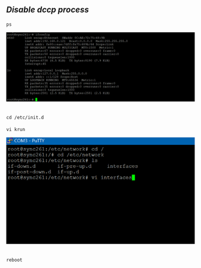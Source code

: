 ## _Disable dccp process_

```
ps

```
<img src="https://github.com/Godson-Thomas/Device_Configuration/blob/master/S1.PNG" width="700">  <br><br>

```
cd /etc/init.d

vi krun
```

<img src="https://github.com/Godson-Thomas/Device_Configuration/blob/master/S2.PNG" width="700">  <br><br>

```
reboot
```

